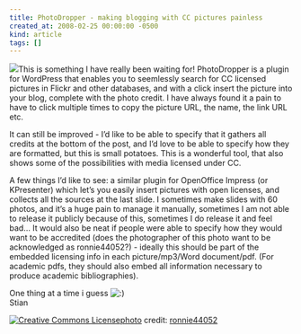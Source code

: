 ```yaml
---
title: PhotoDropper - making blogging with CC pictures painless
created_at: 2008-02-25 00:00:00 -0500
kind: article
tags: []
---
```


[![](http://farm3.static.flickr.com/2154/2292346266_6e36b36bbb_m.jpg)](http://www.flickr.com/photos/38729188@N00/2292346266/)This
is something I have really been waiting for! PhotoDropper is a plugin
for WordPress that enables you to seemlessly search for CC licensed
pictures in Flickr and other databases, and with a click insert the
picture into your blog, complete with the photo credit. I have always
found it a pain to have to click multiple times to copy the picture URL,
the name, the link URL etc.

It can still be improved - I’d like to be able to specify that it
gathers all credits at the bottom of the post, and I’d love to be able
to specify how they are formatted, but this is small potatoes. This is a
wonderful tool, that also shows some of the possibilities with media
licensed under CC.

A few things I’d like to see: a similar plugin for OpenOffice Impress
(or KPresenter) which let’s you easily insert pictures with open
licenses, and collects all the sources at the last slide. I sometimes
make slides with 60 photos, and it’s a huge pain to manage it manually,
sometimes I am not able to release it publicly because of this,
sometimes I do release it and feel bad… It would also be neat if people
were able to specify how they would want to be accredited (does the
photographer of this photo want to be acknowledged as ronnie44052?) -
ideally this should be part of the embedded licensing info in each
picture/mp3/Word document/pdf. (For academic pdfs, they should also
embed all information necessary to produce academic bibliographies).

One thing at a time i guess
![:)](http://reganmian.net/blog/wp-includes/images/smilies/icon_smile.gif)\
 Stian

[![Creative Commons
License](http://reganmian.net/blog/wp-content/plugins/photo_dropper/images/cc.png)](http://www.photodropper.com/creative-commons/ "creative commons")[photo](http://www.photodropper.com/photos/)
credit:
[ronnie44052](http://www.flickr.com/photos/38729188@N00/2292346266/ "ronnie44052")
